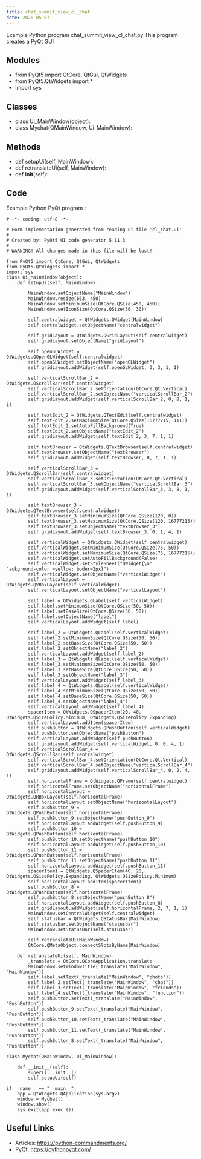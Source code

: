 ```yaml
---
title: chat_summit_view_cl_chat
date: 2020-05-07
---
```

Example Python program chat_summit_view_cl_chat.py
This program creates a PyQt GUI

## Modules

* from PyQt5 import QtCore, QtGui, QtWidgets
* from PyQt5.QtWidgets import *
* import sys

## Classes

* class Ui_MainWindow(object):
* class Mychat(QMainWindow, Ui_MainWindow):

## Methods

* def setupUi(self, MainWindow):
* def retranslateUi(self, MainWindow):
* def __init__(self):

## Code

Example Python PyQt program :

    # -*- coding: utf-8 -*-
    
    # Form implementation generated from reading ui file 'cl_chat.ui'
    #
    # Created by: PyQt5 UI code generator 5.11.3
    #
    # WARNING! All changes made in this file will be lost!
    
    from PyQt5 import QtCore, QtGui, QtWidgets
    from PyQt5.QtWidgets import *
    import sys
    class Ui_MainWindow(object):
        def setupUi(self, MainWindow):
    
            MainWindow.setObjectName("MainWindow")
            MainWindow.resize(663, 450)
            MainWindow.setMinimumSize(QtCore.QSize(450, 450))
            MainWindow.setIconSize(QtCore.QSize(30, 30))
    
            self.centralwidget = QtWidgets.QWidget(MainWindow)
            self.centralwidget.setObjectName("centralwidget")
    
            self.gridLayout = QtWidgets.QGridLayout(self.centralwidget)
            self.gridLayout.setObjectName("gridLayout")
    
            self.openGLWidget = QtWidgets.QOpenGLWidget(self.centralwidget)
            self.openGLWidget.setObjectName("openGLWidget")
            self.gridLayout.addWidget(self.openGLWidget, 3, 3, 1, 1)
    
            self.verticalScrollBar_2 = QtWidgets.QScrollBar(self.centralwidget)
            self.verticalScrollBar_2.setOrientation(QtCore.Qt.Vertical)
            self.verticalScrollBar_2.setObjectName("verticalScrollBar_2")
            self.gridLayout.addWidget(self.verticalScrollBar_2, 0, 8, 1, 1)
    
            self.textEdit_2 = QtWidgets.QTextEdit(self.centralwidget)
            self.textEdit_2.setMaximumSize(QtCore.QSize(16777215, 111))
            self.textEdit_2.setAutoFillBackground(True)
            self.textEdit_2.setObjectName("textEdit_2")
            self.gridLayout.addWidget(self.textEdit_2, 3, 7, 1, 1)
    
            self.textBrowser = QtWidgets.QTextBrowser(self.centralwidget)
            self.textBrowser.setObjectName("textBrowser")
            self.gridLayout.addWidget(self.textBrowser, 0, 7, 1, 1)
    
            self.verticalScrollBar_3 = QtWidgets.QScrollBar(self.centralwidget)
            self.verticalScrollBar_3.setOrientation(QtCore.Qt.Vertical)
            self.verticalScrollBar_3.setObjectName("verticalScrollBar_3")
            self.gridLayout.addWidget(self.verticalScrollBar_3, 3, 8, 1, 1)
    
            self.textBrowser_3 = QtWidgets.QTextBrowser(self.centralwidget)
            self.textBrowser_3.setMinimumSize(QtCore.QSize(120, 0))
            self.textBrowser_3.setMaximumSize(QtCore.QSize(120, 16777215))
            self.textBrowser_3.setObjectName("textBrowser_3")
            self.gridLayout.addWidget(self.textBrowser_3, 0, 1, 4, 1)
    
            self.verticalWidget = QtWidgets.QWidget(self.centralwidget)
            self.verticalWidget.setMinimumSize(QtCore.QSize(75, 50))
            self.verticalWidget.setMaximumSize(QtCore.QSize(75, 16777215))
            self.verticalWidget.setAutoFillBackground(False)
            self.verticalWidget.setStyleSheet("QWidget{\n"
    "ackground-color =yellow; boder=2px}")
            self.verticalWidget.setObjectName("verticalWidget")
            self.verticalLayout = QtWidgets.QVBoxLayout(self.verticalWidget)
            self.verticalLayout.setObjectName("verticalLayout")
    
            self.label = QtWidgets.QLabel(self.verticalWidget)
            self.label.setMinimumSize(QtCore.QSize(50, 50))
            self.label.setBaseSize(QtCore.QSize(50, 50))
            self.label.setObjectName("label")
            self.verticalLayout.addWidget(self.label)
    
            self.label_2 = QtWidgets.QLabel(self.verticalWidget)
            self.label_2.setMinimumSize(QtCore.QSize(50, 50))
            self.label_2.setBaseSize(QtCore.QSize(50, 50))
            self.label_2.setObjectName("label_2")
            self.verticalLayout.addWidget(self.label_2)
            self.label_3 = QtWidgets.QLabel(self.verticalWidget)
            self.label_3.setMinimumSize(QtCore.QSize(50, 50))
            self.label_3.setBaseSize(QtCore.QSize(50, 50))
            self.label_3.setObjectName("label_3")
            self.verticalLayout.addWidget(self.label_3)
            self.label_4 = QtWidgets.QLabel(self.verticalWidget)
            self.label_4.setMinimumSize(QtCore.QSize(50, 50))
            self.label_4.setBaseSize(QtCore.QSize(50, 50))
            self.label_4.setObjectName("label_4")
            self.verticalLayout.addWidget(self.label_4)
            spacerItem = QtWidgets.QSpacerItem(20, 40, QtWidgets.QSizePolicy.Minimum, QtWidgets.QSizePolicy.Expanding)
            self.verticalLayout.addItem(spacerItem)
            self.pushButton = QtWidgets.QPushButton(self.verticalWidget)
            self.pushButton.setObjectName("pushButton")
            self.verticalLayout.addWidget(self.pushButton)
            self.gridLayout.addWidget(self.verticalWidget, 0, 0, 4, 1)
            self.verticalScrollBar_4 = QtWidgets.QScrollBar(self.centralwidget)
            self.verticalScrollBar_4.setOrientation(QtCore.Qt.Vertical)
            self.verticalScrollBar_4.setObjectName("verticalScrollBar_4")
            self.gridLayout.addWidget(self.verticalScrollBar_4, 0, 2, 4, 1)
            self.horizontalFrame = QtWidgets.QFrame(self.centralwidget)
            self.horizontalFrame.setObjectName("horizontalFrame")
            self.horizontalLayout = QtWidgets.QHBoxLayout(self.horizontalFrame)
            self.horizontalLayout.setObjectName("horizontalLayout")
            self.pushButton_9 = QtWidgets.QPushButton(self.horizontalFrame)
            self.pushButton_9.setObjectName("pushButton_9")
            self.horizontalLayout.addWidget(self.pushButton_9)
            self.pushButton_10 = QtWidgets.QPushButton(self.horizontalFrame)
            self.pushButton_10.setObjectName("pushButton_10")
            self.horizontalLayout.addWidget(self.pushButton_10)
            self.pushButton_11 = QtWidgets.QPushButton(self.horizontalFrame)
            self.pushButton_11.setObjectName("pushButton_11")
            self.horizontalLayout.addWidget(self.pushButton_11)
            spacerItem1 = QtWidgets.QSpacerItem(40, 20, QtWidgets.QSizePolicy.Expanding, QtWidgets.QSizePolicy.Minimum)
            self.horizontalLayout.addItem(spacerItem1)
            self.pushButton_8 = QtWidgets.QPushButton(self.horizontalFrame)
            self.pushButton_8.setObjectName("pushButton_8")
            self.horizontalLayout.addWidget(self.pushButton_8)
            self.gridLayout.addWidget(self.horizontalFrame, 2, 7, 1, 1)
            MainWindow.setCentralWidget(self.centralwidget)
            self.statusbar = QtWidgets.QStatusBar(MainWindow)
            self.statusbar.setObjectName("statusbar")
            MainWindow.setStatusBar(self.statusbar)
    
            self.retranslateUi(MainWindow)
            QtCore.QMetaObject.connectSlotsByName(MainWindow)
    
        def retranslateUi(self, MainWindow):
            _translate = QtCore.QCoreApplication.translate
            MainWindow.setWindowTitle(_translate("MainWindow", "MainWindow"))
            self.label.setText(_translate("MainWindow", "photo"))
            self.label_2.setText(_translate("MainWindow", "chat"))
            self.label_3.setText(_translate("MainWindow", "friends"))
            self.label_4.setText(_translate("MainWindow", "function"))
            self.pushButton.setText(_translate("MainWindow", "PushButton"))
            self.pushButton_9.setText(_translate("MainWindow", "PushButton"))
            self.pushButton_10.setText(_translate("MainWindow", "PushButton"))
            self.pushButton_11.setText(_translate("MainWindow", "PushButton"))
            self.pushButton_8.setText(_translate("MainWindow", "PushButton"))
    
    class Mychat(QMainWindow, Ui_MainWindow):
    
        def __init__(self):
            super().__init__()
            self.setupUi(self)
    
    if __name__ == "__main__":
        app = QtWidgets.QApplication(sys.argv)
        window = Mychat()
        window.show()
        sys.exit(app.exec_())
    

## Useful Links

- Articles: https://python-commandments.org/
- PyQt: https://pythonpyqt.com/
